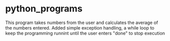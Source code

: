 # python_programs
This program takes numbers from the user and 
calculates the average of the numbers entered.
Added simple exception handling, a while loop 
to keep the programming runnint until the user 
enters "done" to stop execution



